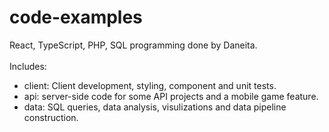# code-examples
React, TypeScript, PHP, SQL programming done by Daneita. <br/>
<br/>
Includes:
- client: Client development, styling, component and unit tests.
- api: server-side code for some API projects and a mobile game feature.
- data: SQL queries, data analysis, visulizations and data pipeline construction.
